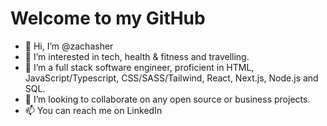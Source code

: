 # Welcome to my GitHub

- 👋 Hi, I’m @zachasher
- 👀 I’m interested in tech, health & fitness and travelling.
- 🌱 I’m a full stack software engineer, proficient in HTML, JavaScript/Typescript, CSS/SASS/Tailwind, React, Next.js, Node.js and SQL.
- 💞️ I’m looking to collaborate on any open source or business projects.
- 📫 You can reach me on LinkedIn

<!---
zachasher/zachasher is a ✨ special ✨ repository because its `README.md` (this file) appears on your GitHub profile.
You can click the Preview link to take a look at your changes.
--->
